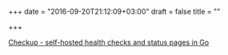+++
date = "2016-09-20T21:12:09+03:00"
draft = false
title = ""

+++

<p><a href="https://sourcegraph.github.io/checkup">Checkup - self-hosted health checks and status pages in Go</a></p>
